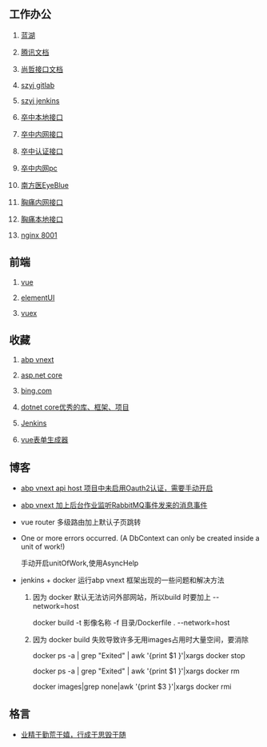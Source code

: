 ## 工作办公

1. [蓝湖](https://lanhuapp.com/web/#/item?cid=&fid=all&commonly=join)

2. [腾讯文档](https://docs.qq.com/desktop/)

3. [尚哲接口文档](http://120.24.100.216/weidongnian/szyj.stroke/blob/develop/%E5%89%8D%E7%AB%AF%E6%8E%A5%E5%8F%A3%E5%9C%B0%E5%9D%80.md)

4. [szyj gitlab](http://120.24.100.216/)

5. [szyj jenkins](http://192.168.1.249:18080/)

6. [卒中本地接口](http://192.168.0.57:62999/swagger/index.html)

7. [卒中内网接口](http://192.168.1.249:62999/swagger/index.html)

8. [卒中认证接口](http://192.168.1.249:64999)

9. [卒中内网pc](http://192.168.1.249:8001/platform.html#/login)

10. [南方医EyeBlue](http://120.24.100.216:8810/?page=0&pageSize=50&orderCreateTime=DESC&puuid=30d03581-8506-42f9-6232-1fc72302868c&userUuid=89cf7ffd-d348-4164-64e2-f0a00bdbfdde&orderDir=DESC)

11. [胸痛内网接口](http://192.168.1.249:52999/swagger/index.html)

12. [胸痛本地接口](http://localhost:52999/swagger/index.html)

13. [nginx 8001](http://localhost:8001)

## 前端

1. [vue](https://cn.vuejs.org/v2/guide/)

2. [elementUI](https://element.eleme.cn/#/zh-CN/component/)

3. [vuex](https://vuex.vuejs.org/zh/guide/)

## 收藏

1. [abp vnext](https://docs.abp.io/zh-Hans/abp/latest/)

2. [asp.net core](https://docs.microsoft.com/zh-cn/aspnet/core/)

3. [bing.com](https://cn.bing.com/)

4. [dotnet core优秀的库、框架、项目](https://github.com/jasonhua95/awesome-dotnet-core/blob/master/README_CN.md)

5. [Jenkins](https://jenkins-zh.cn/wechat/)

6. [vue表单生成器](https://mrhj.gitee.io/form-generator/#/)

## 博客

* [abp vnext api host 项目中未启用Oauth2认证，需要手动开启](./page/blogs/abpVnextSwaggerIdentity4.md)

* [abp vnext 加上后台作业监听RabbitMQ事件发来的消息事件](./page/blogs/abp_vnex_backgroundWorkers_subscribe.md)

* vue router 多级路由加上默认子页跳转

* One or more errors occurred. (A DbContext can only be created inside a unit of work!)

    手动开启unitOfWork,使用AsyncHelp

* jenkins + docker 运行abp vnext 框架出现的一些问题和解决方法
  
  1. 因为 docker 默认无法访问外部网站，所以build 时要加上 --network=host 
    
        docker build -t 影像名称 -f 目录/Dockerfile . --network=host

  2. 因为 docker build 失败导致许多无用images占用时大量空间，要消除
  
        docker ps -a | grep "Exited" | awk '{print $1 }'|xargs docker stop
        
        docker ps -a | grep "Exited" | awk '{print $1 }'|xargs docker rm
        
        docker images|grep none|awk '{print $3 }'|xargs docker rmi
    
    
## 格言

* [业精于勤荒于嬉，行成于思毁于随](https://github.com/weidongnian/weidongnian.github.io/blob/master/index.md)
